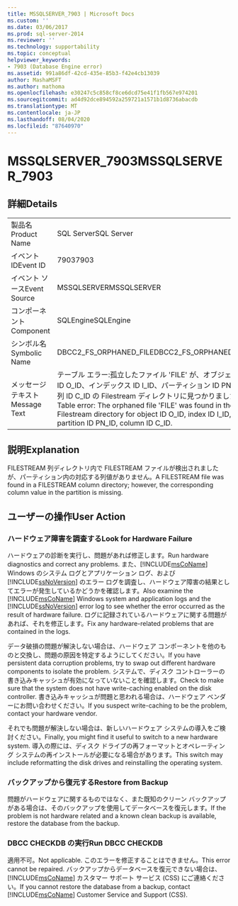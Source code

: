 ```yaml
---
title: MSSQLSERVER_7903 | Microsoft Docs
ms.custom: ''
ms.date: 03/06/2017
ms.prod: sql-server-2014
ms.reviewer: ''
ms.technology: supportability
ms.topic: conceptual
helpviewer_keywords:
- 7903 (Database Engine error)
ms.assetid: 991a86df-42cd-435e-85b3-f42e4cb13039
author: MashaMSFT
ms.author: mathoma
ms.openlocfilehash: e30247c5c858cf8ce6dcd75e41f1fb567e974201
ms.sourcegitcommit: ad4d92dce894592a259721a1571b1d8736abacdb
ms.translationtype: MT
ms.contentlocale: ja-JP
ms.lasthandoff: 08/04/2020
ms.locfileid: "87640970"
---
```

# <a name="mssqlserver_7903"></a><span data-ttu-id="0d6c1-102">MSSQLSERVER_7903</span><span class="sxs-lookup"><span data-stu-id="0d6c1-102">MSSQLSERVER_7903</span></span>
    
## <a name="details"></a><span data-ttu-id="0d6c1-103">詳細</span><span class="sxs-lookup"><span data-stu-id="0d6c1-103">Details</span></span>  
  
|||  
|-|-|  
|<span data-ttu-id="0d6c1-104">製品名</span><span class="sxs-lookup"><span data-stu-id="0d6c1-104">Product Name</span></span>|<span data-ttu-id="0d6c1-105">SQL Server</span><span class="sxs-lookup"><span data-stu-id="0d6c1-105">SQL Server</span></span>|  
|<span data-ttu-id="0d6c1-106">イベント ID</span><span class="sxs-lookup"><span data-stu-id="0d6c1-106">Event ID</span></span>|<span data-ttu-id="0d6c1-107">7903</span><span class="sxs-lookup"><span data-stu-id="0d6c1-107">7903</span></span>|  
|<span data-ttu-id="0d6c1-108">イベント ソース</span><span class="sxs-lookup"><span data-stu-id="0d6c1-108">Event Source</span></span>|<span data-ttu-id="0d6c1-109">MSSQLSERVER</span><span class="sxs-lookup"><span data-stu-id="0d6c1-109">MSSQLSERVER</span></span>|  
|<span data-ttu-id="0d6c1-110">コンポーネント</span><span class="sxs-lookup"><span data-stu-id="0d6c1-110">Component</span></span>|<span data-ttu-id="0d6c1-111">SQLEngine</span><span class="sxs-lookup"><span data-stu-id="0d6c1-111">SQLEngine</span></span>|  
|<span data-ttu-id="0d6c1-112">シンボル名</span><span class="sxs-lookup"><span data-stu-id="0d6c1-112">Symbolic Name</span></span>|<span data-ttu-id="0d6c1-113">DBCC2_FS_ORPHANED_FILE</span><span class="sxs-lookup"><span data-stu-id="0d6c1-113">DBCC2_FS_ORPHANED_FILE</span></span>|  
|<span data-ttu-id="0d6c1-114">メッセージ テキスト</span><span class="sxs-lookup"><span data-stu-id="0d6c1-114">Message Text</span></span>|<span data-ttu-id="0d6c1-115">テーブル エラー:孤立したファイル 'FILE' が、オブジェクト ID O_ID、インデックス ID I_ID、パーティション ID PN_ID、列 ID C_ID の Filestream ディレクトリに見つかりました。</span><span class="sxs-lookup"><span data-stu-id="0d6c1-115">Table error: The orphaned file 'FILE' was found in the Filestream directory for object ID O_ID, index ID I_ID, partition ID PN_ID, column ID C_ID.</span></span>|  
  
## <a name="explanation"></a><span data-ttu-id="0d6c1-116">説明</span><span class="sxs-lookup"><span data-stu-id="0d6c1-116">Explanation</span></span>  
 <span data-ttu-id="0d6c1-117">FILESTREAM 列ディレクトリ内で FILESTREAM ファイルが検出されましたが、パーティション内の対応する列値がありません。</span><span class="sxs-lookup"><span data-stu-id="0d6c1-117">A FILESTREAM file was found in a FILESTREAM column directory; however, the corresponding column value in the partition is missing.</span></span>  
  
## <a name="user-action"></a><span data-ttu-id="0d6c1-118">ユーザーの操作</span><span class="sxs-lookup"><span data-stu-id="0d6c1-118">User Action</span></span>  
  
### <a name="look-for-hardware-failure"></a><span data-ttu-id="0d6c1-119">ハードウェア障害を調査する</span><span class="sxs-lookup"><span data-stu-id="0d6c1-119">Look for Hardware Failure</span></span>  
 <span data-ttu-id="0d6c1-120">ハードウェアの診断を実行し、問題があれば修正します。</span><span class="sxs-lookup"><span data-stu-id="0d6c1-120">Run hardware diagnostics and correct any problems.</span></span> <span data-ttu-id="0d6c1-121">また、[!INCLUDE[msCoName](../../includes/msconame-md.md)] Windows のシステム ログとアプリケーション ログ、および [!INCLUDE[ssNoVersion](../../includes/ssnoversion-md.md)] のエラー ログを調査し、ハードウェア障害の結果としてエラーが発生しているかどうかを確認します。</span><span class="sxs-lookup"><span data-stu-id="0d6c1-121">Also examine the [!INCLUDE[msCoName](../../includes/msconame-md.md)] Windows system and application logs and the [!INCLUDE[ssNoVersion](../../includes/ssnoversion-md.md)] error log to see whether the error occurred as the result of hardware failure.</span></span> <span data-ttu-id="0d6c1-122">ログに記録されているハードウェアに関する問題があれば、それを修正します。</span><span class="sxs-lookup"><span data-stu-id="0d6c1-122">Fix any hardware-related problems that are contained in the logs.</span></span>  
  
 <span data-ttu-id="0d6c1-123">データ破損の問題が解決しない場合は、ハードウェア コンポーネントを他のものと交換し、問題の原因を特定するようにしてください。</span><span class="sxs-lookup"><span data-stu-id="0d6c1-123">If you have persistent data corruption problems, try to swap out different hardware components to isolate the problem.</span></span> <span data-ttu-id="0d6c1-124">システムで、ディスク コントローラーの書き込みキャッシュが有効になっていないことを確認します。</span><span class="sxs-lookup"><span data-stu-id="0d6c1-124">Check to make sure that the system does not have write-caching enabled on the disk controller.</span></span> <span data-ttu-id="0d6c1-125">書き込みキャッシュが問題と思われる場合は、ハードウェア ベンダーにお問い合わせください。</span><span class="sxs-lookup"><span data-stu-id="0d6c1-125">If you suspect write-caching to be the problem, contact your hardware vendor.</span></span>  
  
 <span data-ttu-id="0d6c1-126">それでも問題が解決しない場合は、新しいハードウェア システムの導入をご検討ください。</span><span class="sxs-lookup"><span data-stu-id="0d6c1-126">Finally, you might find it useful to switch to a new hardware system.</span></span> <span data-ttu-id="0d6c1-127">導入の際には、ディスク ドライブの再フォーマットとオペレーティング システムの再インストールが必要になる場合があります。</span><span class="sxs-lookup"><span data-stu-id="0d6c1-127">This switch may include reformatting the disk drives and reinstalling the operating system.</span></span>  
  
### <a name="restore-from-backup"></a><span data-ttu-id="0d6c1-128">バックアップから復元する</span><span class="sxs-lookup"><span data-stu-id="0d6c1-128">Restore from Backup</span></span>  
 <span data-ttu-id="0d6c1-129">問題がハードウェアに関するものではなく、また既知のクリーン バックアップがある場合は、そのバックアップを使用してデータベースを復元します。</span><span class="sxs-lookup"><span data-stu-id="0d6c1-129">If the problem is not hardware related and a known clean backup is available, restore the database from the backup.</span></span>  
  
### <a name="run-dbcc-checkdb"></a><span data-ttu-id="0d6c1-130">DBCC CHECKDB の実行</span><span class="sxs-lookup"><span data-stu-id="0d6c1-130">Run DBCC CHECKDB</span></span>  
 <span data-ttu-id="0d6c1-131">適用不可。</span><span class="sxs-lookup"><span data-stu-id="0d6c1-131">Not applicable.</span></span> <span data-ttu-id="0d6c1-132">このエラーを修正することはできません。</span><span class="sxs-lookup"><span data-stu-id="0d6c1-132">This error cannot be repaired.</span></span> <span data-ttu-id="0d6c1-133">バックアップからデータベースを復元できない場合は、[!INCLUDE[msCoName](../../includes/msconame-md.md)] カスタマー サポート サービス (CSS) にご連絡ください。</span><span class="sxs-lookup"><span data-stu-id="0d6c1-133">If you cannot restore the database from a backup, contact [!INCLUDE[msCoName](../../includes/msconame-md.md)] Customer Service and Support (CSS).</span></span>  
  
  
